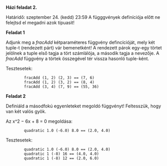 **Házi feladat 2.**

Határidő: szeptember 24. (kedd) 23:59
A függgvények definíciója előtt ne felejtsd el megadni azok típuasit!

**Feladat 1**

Adjunk meg a *fracAdd* kétparaméteres függvény defincícióját, mely két tuple-t (rendezett párt) vár bemenetként!
A rendezett párok egy-egy törtet jelölnek a tuple első tagja a tört számlálója, a második tagja a nevezője. A *fracAdd* függvény a törtek összegével tér vissza hasonló tuple-ként.

Tesztesetek:

            fracAdd (1, 2) (2, 3) == (7, 6)
            fracAdd (1, 2) (3, 2) == (8, 4)
            fracAdd (3, 4) (7, 9) == (55, 36)

**Feladat 2**

Definiáld a másodfokú egyenleteket megoldó függvényt!
Feltesszük, hogy van két valós gyök.

Az x^2 − 6x + 8 = 0 megoldása:

            quadratic 1.0 (-6.0) 8.0 == (2.0, 4.0)

Tesztesetek:

            quadratic 1.0 (-6.0) 8.0 == (2.0, 4.0)
            quadratic 1 (-8) 16 == (4.0, 4.0)
            quadratic 1 (-8) 12 == (2.0, 6.0)

